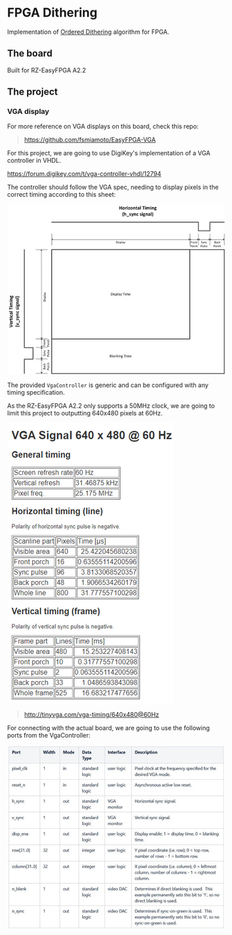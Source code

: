 # FPGA Dithering

Implementation of [Ordered Dithering](https://en.wikipedia.org/wiki/Ordered_dithering)
algorithm for FPGA.

## The board

Built for RZ-EasyFPGA A2.2

## The project

### VGA display

For more reference on VGA displays on this board, check this repo:

> https://github.com/fsmiamoto/EasyFPGA-VGA

For this project, we are going to use DigiKey's implementation of a VGA
controller in VHDL.

https://forum.digikey.com/t/vga-controller-vhdl/12794

The controller should follow the VGA spec, needing to display pixels in the
correct timing according to this sheet:

![VGA Timings Sheet](./docs/vga_timings.jpeg)

The provided `VgaController` is generic and can be configured with any timing specification.

As the RZ-EasyFPGA A2.2 only supports a 50MHz clock, we are going to limit this
project to outputting 640x480 pixels at 60Hz.

![VGA 640x480 60 Timings](./docs/vga_640x480_60_timings.png)

> http://tinyvga.com/vga-timing/640x480@60Hz

For connecting with the actual board, we are going to use the following ports
from the VgaController:

![VGAController Documentation](./docs/vga_controller_ports.jpeg)
